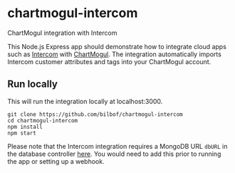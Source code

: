 # chartmogul-intercom

ChartMogul integration with Intercom

This Node.js Express app should demonstrate how to integrate cloud apps such as [Intercom](https://intercom.io/) with [ChartMogul](http://chartmogul.com/). The integration automatically imports Intercom customer attributes and tags into your ChartMogul account.

## Run locally

This will run the integration locally at localhost:3000.

```
git clone https://github.com/bilbof/chartmogul-intercom
cd chartmogul-intercom
npm install
npm start
```

Please note that the Intercom integration requires a MongoDB URL `dbURL` in the database controller [here](https://github.com/bilbof/chartmogul-intercom/blob/master/controllers/database/index.js#L4). You would need to add this prior to running the app or setting up a webhook.